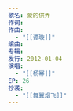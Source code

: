 ```yaml
---
歌名: 爱的供养
作词: 
作曲:
  - "[[谭璇]]"
编曲: 
专辑: 
发行: 2012-01-04
演唱:
  - "[[杨幂]]"
EP: 26
抄袭:
  - "[[舞翼烟飞]]"
---
```

